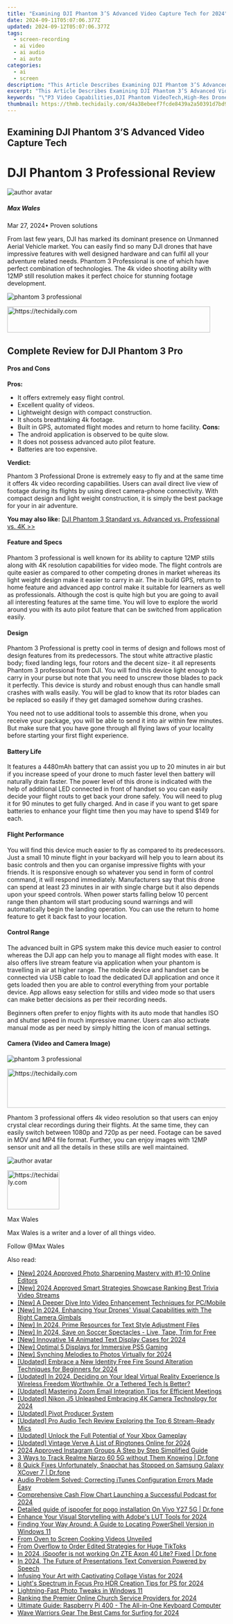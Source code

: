 ```yaml
---
title: "Examining DJI Phantom 3’S Advanced Video Capture Tech for 2024"
date: 2024-09-11T05:07:06.377Z
updated: 2024-09-12T05:07:06.377Z
tags: 
  - screen-recording
  - ai video
  - ai audio
  - ai auto
categories: 
  - ai
  - screen
description: "This Article Describes Examining DJI Phantom 3’S Advanced Video Capture Tech for 2024"
excerpt: "This Article Describes Examining DJI Phantom 3’S Advanced Video Capture Tech for 2024"
keywords: "\"P3 Video Capabilities,DJI Phantom VideoTech,High-Res Drone Videography,Advanced Phantom Capture,DJI Tech Innovation,Ultra Drones Visuals,Phantom 3 Video Features\""
thumbnail: https://thmb.techidaily.com/d4a38ebeef7fcde8439a2a50391d7bd9b46cb2287710359624ae1485aff3b993.jpg
---
```


## Examining DJI Phantom 3’S Advanced Video Capture Tech

# DJI Phantom 3 Professional Review

![author avatar](https://images.wondershare.com/filmora/article-images/max-wales-author.jpg)

##### Max Wales

 Mar 27, 2024• Proven solutions

 From last few years, DJI has marked its dominant presence on Unmanned Aerial Vehicle market. You can easily find so many DJI drones that have impressive features with well designed hardware and can fulfil all your adventure related needs. Phantom 3 Professional is one of which have perfect combination of technologies. The 4k video shooting ability with 12MP still resolution makes it perfect choice for stunning footage development.

![phantom 3 professional](https://images.wondershare.com/filmora/article-images/dji-phantom-3-professional.jpg)





<!-- affiliate ads begin -->
<a href="https://aligracehair.sjv.io/c/5597632/2135374/19272" target="_top" id="2135374">
  <img src="//a.impactradius-go.com/display-ad/19272-2135374" border="0" alt="https://techidaily.com" width="468" height="60"/>
</a>
<img height="0" width="0" src="https://aligracehair.sjv.io/i/5597632/2135374/19272" style="position:absolute;visibility:hidden;" border="0" />
<!-- affiliate ads end -->




## Complete Review for DJI Phantom 3 Pro

#### Pros and Cons

**Pros:**

* It offers extremely easy flight control.
* Excellent quality of videos.
* Lightweight design with compact construction.
* It shoots breathtaking 4k footage.
* Built in GPS, automated flight modes and return to home facility.
**Cons:**
* The android application is observed to be quite slow.
* It does not possess advanced auto pilot feature.
* Batteries are too expensive.

 **Verdict:**

 Phantom 3 Professional Drone is extremely easy to fly and at the same time it offers 4k video recording capabilities. Users can avail direct live view of footage during its flights by using direct camera-phone connectivity. With compact design and light weight construction, it is simply the best package for your in air adventure.

**You may also like:** [DJI Phantom 3 Standard vs. Advanced vs. Professional vs. 4K >>](https://tools.techidaily.com/wondershare/filmora/download/)

#### Feature and Specs

 Phantom 3 professional is well known for its ability to capture 12MP stills along with 4K resolution capabilities for video mode. The flight controls are quite easier as compared to other competing drones in market whereas its light weight design make it easier to carry in air. The in build GPS, return to home feature and advanced app control make it suitable for learners as well as professionals. Although the cost is quite high but you are going to avail all interesting features at the same time. You will love to explore the world around you with its auto pilot feature that can be switched from application easily.

#### Design

 Phantom 3 Professional is pretty cool in terms of design and follows most of design features from its predecessors. The stout white attractive plastic body; fixed landing legs, four rotors and the decent size- it all represents Phantom 3 professional from DJI. You will find this device light enough to carry in your purse but note that you need to unscrew those blades to pack it perfectly. This device is sturdy and robust enough thus can handle small crashes with walls easily. You will be glad to know that its rotor blades can be replaced so easily if they get damaged somehow during crashes.

 You need not to use additional tools to assemble this drone, when you receive your package, you will be able to send it into air within few minutes. But make sure that you have gone through all flying laws of your locality before starting your first flight experience.

#### Battery Life

 It features a 4480mAh battery that can assist you up to 20 minutes in air but if you increase speed of your drone to much faster level then battery will naturally drain faster. The power level of this drone is indicated with the help of additional LED connected in front of handset so you can easily decide your flight routs to get back your drone safely. You will need to plug it for 90 minutes to get fully charged. And in case if you want to get spare batteries to enhance your flight time then you may have to spend $149 for each.

#### Flight Performance

 You will find this device much easier to fly as compared to its predecessors. Just a small 10 minute flight in your backyard will help you to learn about its basic controls and then you can organise impressive flights with your friends. It is responsive enough so whatever you send in form of control command, it will respond immediately. Manufacturers say that this drone can spend at least 23 minutes in air with single charge but it also depends upon your speed controls. When power starts falling below 10 percent range then phantom will start producing sound warnings and will automatically begin the landing operation. You can use the return to home feature to get it back fast to your location.

#### Control Range

 The advanced built in GPS system make this device much easier to control whereas the DJI app can help you to manage all flight modes with ease. It also offers live stream feature via application when your phantom is travelling in air at higher range. The mobile device and handset can be connected via USB cable to load the dedicated DJI application and once it gets loaded then you are able to control everything from your portable device. App allows easy selection for stills and video mode so that users can make better decisions as per their recording needs.

 Beginners often prefer to enjoy flights with its auto mode that handles ISO and shutter speed in much impressive manner. Users can also activate manual mode as per need by simply hitting the icon of manual settings.

#### Camera (Video and Camera Image)

![phantom 3 professional](https://images.wondershare.com/filmora/article-images/phantom-3-pro-camera.png)





<!-- affiliate ads begin -->
<a href="https://ephamedtechinc.pxf.io/c/5597632/2137222/26400" target="_top" id="2137222">
  <img src="//a.impactradius-go.com/display-ad/26400-2137222" border="0" alt="https://techidaily.com" width="728" height="90"/>
</a>
<img height="0" width="0" src="https://ephamedtechinc.pxf.io/i/5597632/2137222/26400" style="position:absolute;visibility:hidden;" border="0" />
<!-- affiliate ads end -->




 Phantom 3 professional offers 4k video resolution so that users can enjoy crystal clear recordings during their flights. At the same time, they can easily switch between 1080p and 720p as per need. Footage can be saved in MOV and MP4 file format. Further, you can enjoy images with 12MP sensor unit and all the details in these stills are well maintained.

![author avatar](https://images.wondershare.com/filmora/article-images/max-wales-author.jpg)





<!-- affiliate ads begin -->
<a href="https://aligracehair.sjv.io/c/5597632/2135408/19272" target="_top" id="2135408">
  <img src="//a.impactradius-go.com/display-ad/19272-2135408" border="0" alt="https://techidaily.com" width="120" height="90"/>
</a>
<img height="0" width="0" src="https://aligracehair.sjv.io/i/5597632/2135408/19272" style="position:absolute;visibility:hidden;" border="0" />
<!-- affiliate ads end -->




Max Wales

Max Wales is a writer and a lover of all things video.

Follow @Max Wales


<ins class="adsbygoogle"
     style="display:block"
     data-ad-format="autorelaxed"
     data-ad-client="ca-pub-7571918770474297"
     data-ad-slot="1223367746"></ins>



<ins class="adsbygoogle"
     style="display:block"
     data-ad-client="ca-pub-7571918770474297"
     data-ad-slot="8358498916"
     data-ad-format="auto"
     data-full-width-responsive="true"></ins>






<span class="atpl-alsoreadstyle">Also read:</span>
<div><ul>
<li><a href="https://fox-info.techidaily.com/new-2024-approved-photo-sharpening-mastery-with-1-10-online-editors/"><u>[New] 2024 Approved Photo Sharpening Mastery with #1-10 Online Editors</u></a></li>
<li><a href="https://fox-info.techidaily.com/new-2024-approved-smart-strategies-showcase-ranking-best-trivia-video-streams/"><u>[New] 2024 Approved Smart Strategies Showcase Ranking Best Trivia Video Streams</u></a></li>
<li><a href="https://fox-info.techidaily.com/new-a-deeper-dive-into-video-enhancement-techniques-for-pcmobile/"><u>[New] A Deeper Dive Into Video Enhancement Techniques for PC/Mobile</u></a></li>
<li><a href="https://fox-info.techidaily.com/new-in-2024-enhancing-your-drones-visual-capabilities-with-the-right-camera-gimbals/"><u>[New] In 2024, Enhancing Your Drones' Visual Capabilities with The Right Camera Gimbals</u></a></li>
<li><a href="https://fox-info.techidaily.com/new-in-2024-prime-resources-for-text-style-adjustment-files/"><u>[New] In 2024, Prime Resources for Text Style Adjustment Files</u></a></li>
<li><a href="https://fox-info.techidaily.com/new-in-2024-save-on-soccer-spectacles-live-tape-trim-for-free/"><u>[New] In 2024, Save on Soccer Spectacles - Live, Tape, Trim for Free</u></a></li>
<li><a href="https://vp-tips.techidaily.com/new-innovative-14-animated-text-display-cases-for-2024/"><u>[New] Innovative 14 Animated Text Display Cases for 2024</u></a></li>
<li><a href="https://fox-info.techidaily.com/new-optimal-5-displays-for-immersive-ps5-gaming/"><u>[New] Optimal 5 Displays for Immersive PS5 Gaming</u></a></li>
<li><a href="https://fox-info.techidaily.com/new-synching-melodies-to-photos-virtually-for-2024/"><u>[New] Synching Melodies to Photos Virtually for 2024</u></a></li>
<li><a href="https://fox-info.techidaily.com/updated-embrace-a-new-identity-free-fire-sound-alteration-techniques-for-beginners-for-2024/"><u>[Updated] Embrace a New Identity Free Fire Sound Alteration Techniques for Beginners for 2024</u></a></li>
<li><a href="https://fox-info.techidaily.com/updated-in-2024-deciding-on-your-ideal-virtual-reality-experience-is-wireless-freedom-worthwhile-or-a-tethered-tech-is-better/"><u>[Updated] In 2024, Deciding on Your Ideal Virtual Reality Experience Is Wireless Freedom Worthwhile, Or a Tethered Tech Is Better?</u></a></li>
<li><a href="https://extra-guidance.techidaily.com/updated-mastering-zoom-email-integration-tips-for-efficient-meetings/"><u>[Updated] Mastering Zoom Email Integration Tips for Efficient Meetings</u></a></li>
<li><a href="https://fox-info.techidaily.com/updated-nikon-j5-unleashed-embracing-4k-camera-technology-for-2024/"><u>[Updated] Nikon J5 Unleashed Embracing 4K Camera Technology for 2024</u></a></li>
<li><a href="https://fox-info.techidaily.com/updated-pivot-producer-system/"><u>[Updated] Pivot Producer System</u></a></li>
<li><a href="https://extra-skills.techidaily.com/updated-pro-audio-tech-review-exploring-the-top-6-stream-ready-mics/"><u>[Updated] Pro Audio Tech Review Exploring the Top 6 Stream-Ready Mics</u></a></li>
<li><a href="https://screen-video-capture.techidaily.com/updated-unlock-the-full-potential-of-your-xbox-gameplay/"><u>[Updated] Unlock the Full Potential of Your Xbox Gameplay</u></a></li>
<li><a href="https://fox-info.techidaily.com/updated-vintage-verve-a-list-of-ringtones-online-for-2024/"><u>[Updated] Vintage Verve A List of Ringtones Online for 2024</u></a></li>
<li><a href="https://extra-guidance.techidaily.com/2024-approved-instagram-groups-a-step-by-step-simplified-guide/"><u>2024 Approved Instagram Groups A Step by Step Simplified Guide</u></a></li>
<li><a href="https://android-location-track.techidaily.com/3-ways-to-track-realme-narzo-60-5g-without-them-knowing-drfone-by-drfone-virtual-android/"><u>3 Ways to Track Realme Narzo 60 5G without Them Knowing | Dr.fone</u></a></li>
<li><a href="https://howto.techidaily.com/8-quick-fixes-unfortunately-snapchat-has-stopped-on-samsung-galaxy-xcover-7-drfone-by-drfone-fix-android-problems-fix-android-problems/"><u>8 Quick Fixes Unfortunately, Snapchat has Stopped on Samsung Galaxy XCover 7 | Dr.fone</u></a></li>
<li><a href="https://win-solutions.techidaily.com/audio-problem-solved-correcting-itunes-configuration-errors-made-easy/"><u>Audio Problem Solved: Correcting iTunes Configuration Errors Made Easy</u></a></li>
<li><a href="https://extra-lessons.techidaily.com/comprehensive-cash-flow-chart-launching-a-successful-podcast-for-2024/"><u>Comprehensive Cash Flow Chart Launching a Successful Podcast for 2024</u></a></li>
<li><a href="https://change-location.techidaily.com/detailed-guide-of-ispoofer-for-pogo-installation-on-vivo-y27-5g-drfone-by-drfone-virtual-android/"><u>Detailed guide of ispoofer for pogo installation On Vivo Y27 5G | Dr.fone</u></a></li>
<li><a href="https://fox-info.techidaily.com/enhance-your-visual-storytelling-with-adobes-lut-tools-for-2024/"><u>Enhance Your Visual Storytelling with Adobe's LUT Tools for 2024</u></a></li>
<li><a href="https://win-forum.techidaily.com/finding-your-way-around-a-guide-to-locating-powershell-version-in-windows-11/"><u>Finding Your Way Around: A Guide to Locating PowerShell Version in Windows 11</u></a></li>
<li><a href="https://youtube-web.techidaily.com/oven-to-screen-cooking-videos-unveiled/"><u>From Oven to Screen Cooking Videos Unveiled</u></a></li>
<li><a href="https://fox-info.techidaily.com/from-overflow-to-order-edited-strategies-for-huge-tiktoks/"><u>From Overflow to Order Edited Strategies for Huge TikToks</u></a></li>
<li><a href="https://phone-solutions.techidaily.com/in-2024-ispoofer-is-not-working-on-zte-axon-40-lite-fixed-drfone-by-drfone-virtual-android/"><u>In 2024, iSpoofer is not working On ZTE Axon 40 Lite? Fixed | Dr.fone</u></a></li>
<li><a href="https://fox-info.techidaily.com/in-2024-the-future-of-presentations-text-conversion-powered-by-speech/"><u>In 2024, The Future of Presentations Text Conversion Powered by Speech</u></a></li>
<li><a href="https://fox-info.techidaily.com/infusing-your-art-with-captivating-collage-vistas-for-2024/"><u>Infusing Your Art with Captivating Collage Vistas for 2024</u></a></li>
<li><a href="https://fox-info.techidaily.com/lights-spectrum-in-focus-pro-hdr-creation-tips-for-ps-for-2024/"><u>Light's Spectrum in Focus Pro HDR Creation Tips for PS for 2024</u></a></li>
<li><a href="https://extra-information.techidaily.com/lightning-fast-photo-tweaks-in-windows-11/"><u>Lightning-Fast Photo Tweaks in Windows 11</u></a></li>
<li><a href="https://extra-approaches.techidaily.com/ranking-the-premier-online-church-service-providers-for-2024/"><u>Ranking the Premier Online Church Service Providers for 2024</u></a></li>
<li><a href="https://buynow-tips.techidaily.com/ultimate-guide-raspberry-pi-400-the-all-in-one-keyboard-computer/"><u>Ultimate Guide: Raspberry Pi 400 - The All-in-One Keyboard Computer</u></a></li>
<li><a href="https://fox-info.techidaily.com/wave-warriors-gear-the-best-cams-for-surfing-for-2024/"><u>Wave Warriors Gear The Best Cams for Surfing for 2024</u></a></li>
</ul></div>




